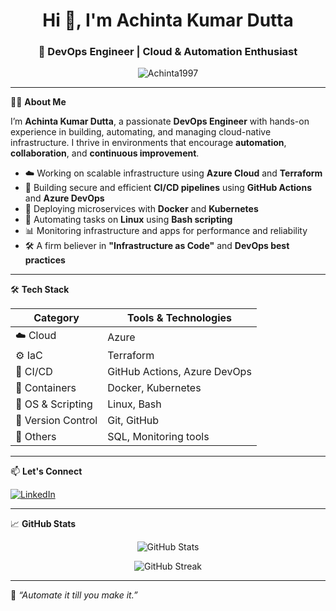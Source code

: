<h1 align="center">Hi 👋, I'm Achinta Kumar Dutta</h1>
<h3 align="center">🚀 DevOps Engineer | Cloud & Automation Enthusiast</h3>

<p align="center">
  <img src="https://komarev.com/ghpvc/?username=Achinta1997&label=Profile%20views&color=0e75b6&style=flat" alt="Achinta1997" />
</p>

---

🧑‍💻 **About Me**

I’m **Achinta Kumar Dutta**, a passionate **DevOps Engineer** with hands-on experience in building, automating, and managing cloud-native infrastructure. I thrive in environments that encourage **automation**, **collaboration**, and **continuous improvement**.

- ☁️ Working on scalable infrastructure using **Azure Cloud** and **Terraform**
- 🔁 Building secure and efficient **CI/CD pipelines** using **GitHub Actions** and **Azure DevOps**
- 🐳 Deploying microservices with **Docker** and **Kubernetes**
- 🐧 Automating tasks on **Linux** using **Bash scripting**
- 📊 Monitoring infrastructure and apps for performance and reliability
- 🛠️ A firm believer in **"Infrastructure as Code"** and **DevOps best practices**

---

🛠️ **Tech Stack**

| Category | Tools & Technologies |
|----------|----------------------|
| ☁️ Cloud | Azure |
| ⚙️ IaC   | Terraform |
| 🔄 CI/CD | GitHub Actions, Azure DevOps |
| 🐳 Containers | Docker, Kubernetes |
| 🐧 OS & Scripting | Linux, Bash |
| 📁 Version Control | Git, GitHub |
| 🧠 Others | SQL, Monitoring tools |

---

📫 **Let's Connect**

[![LinkedIn](https://img.shields.io/badge/LinkedIn-blue?style=flat&logo=linkedin&logoColor=white)](https://www.linkedin.com/in/achinta-kumar-dutta/)

---

📈 **GitHub Stats**

<p align="center">
  <img src="https://github-readme-stats.vercel.app/api?username=Achinta1997&show_icons=true&theme=github_dark" alt="GitHub Stats" />
</p>

<p align="center">
  <img src="https://github-readme-streak-stats.herokuapp.com/?user=Achinta1997&theme=github-dark" alt="GitHub Streak" />
</p>

---

🔁 *“Automate it till you make it.”*
